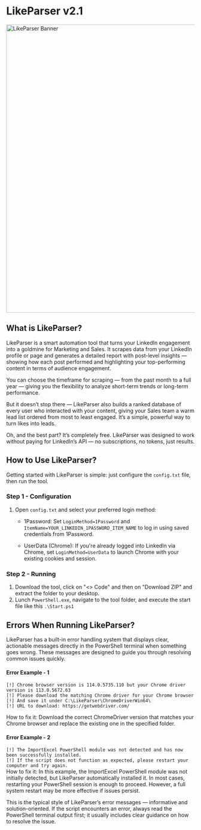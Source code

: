 # LikeParser v2.1
<img width="768" alt="LikeParser Banner" src="https://github.com/user-attachments/assets/db5cdde7-f496-4342-a4b1-3b6c9d410d25" />

## What is LikeParser?
LikeParser is a smart automation tool that turns your LinkedIn engagement into a goldmine for Marketing and Sales. It scrapes data from your LinkedIn profile or page and generates a detailed report with post-level insights — showing how each post performed and highlighting your top-performing content in terms of audience engagement.

You can choose the timeframe for scraping — from the past month to a full year — giving you the flexibility to analyze short-term trends or long-term performance.

But it doesn’t stop there — LikeParser also builds a ranked database of every user who interacted with your content, giving your Sales team a warm lead list ordered from most to least engaged. It’s a simple, powerful way to turn likes into leads.

Oh, and the best part? It’s completely free. LikeParser was designed to work without paying for LinkedIn’s API — no subscriptions, no tokens, just results.

## How to Use LikeParser?
Getting started with LikeParser is simple: just configure the `config.txt` file, then run the tool.

### Step 1 - Configuration
1. Open `config.txt` and select your preferred login method: <be>

   * 1Password: Set `LoginMethod=1Password` and `ItemName=YOUR_LINKEDIN_1PASSWORD_ITEM_NAME` to log in using saved credentials from 1Password. <be>
   
   * UserData (Chrome): If you're already logged into LinkedIn via Chrome, set `LoginMethod=UserData` to launch Chrome with your existing cookies and session. <br>
   
### Step 2 - Running
1. Download the tool, click on "<> Code" and then on "Download ZIP" and extract the folder to your desktop.
2. Lunch `PowerShell.exe`, navigate to the tool folder, and execute the start file like this `.\Start.ps1`

## Errors When Running LikeParser?
LikeParser has a built-in error handling system that displays clear, actionable messages directly in the PowerShell terminal when something goes wrong. These messages are designed to guide you through resolving common issues quickly. <be>

#### Error Example - 1 <br>
```
[!] Chrome browser version is 114.0.5735.110 but your Chrome driver version is 113.0.5672.63
[!] Please download the matching Chrome driver for your Chrome browser
[!] And save it under C:\LikeParser\ChromeDriverWin64\
[!] URL to download: https://getwebdriver.com/
```
How to fix it: Download the correct ChromeDriver version that matches your Chrome browser and replace the existing one in the specified folder.

#### Error Example - 2 <br>
`[!] The ImportExcel PowerShell module was not detected and has now been successfully installed.` <br>
`[!] If the script does not function as expected, please restart your computer and try again.` <br>
How to fix it: In this example, the ImportExcel PowerShell module was not initially detected, but LikeParser automatically installed it.
In most cases, restarting your PowerShell session is enough to proceed. However, a full system restart may be more effective if issues persist.

This is the typical style of LikeParser’s error messages — informative and solution-oriented.
If the script encounters an error, always read the PowerShell terminal output first; it usually includes clear guidance on how to resolve the issue.
